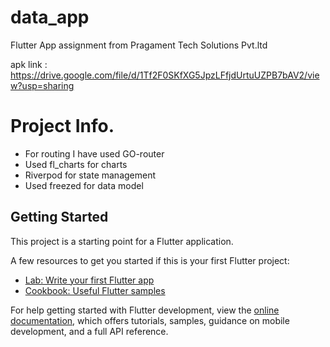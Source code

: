 # data_app

Flutter App assignment from Pragament Tech Solutions Pvt.ltd

apk link : https://drive.google.com/file/d/1Tf2F0SKfXG5JpzLFfjdUrtuUZPB7bAV2/view?usp=sharing

# Project Info.

- For routing I have used GO-router
- Used fl_charts for charts
- Riverpod for state management
- Used freezed for data model


## Getting Started

This project is a starting point for a Flutter application.

A few resources to get you started if this is your first Flutter project:

- [Lab: Write your first Flutter app](https://docs.flutter.dev/get-started/codelab)
- [Cookbook: Useful Flutter samples](https://docs.flutter.dev/cookbook)

For help getting started with Flutter development, view the
[online documentation](https://docs.flutter.dev/), which offers tutorials,
samples, guidance on mobile development, and a full API reference.
